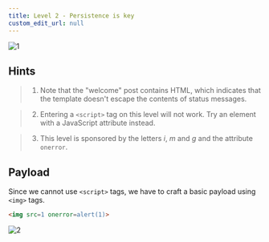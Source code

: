 ```yaml
---
title: Level 2 - Persistence is key
custom_edit_url: null
---
```


![1](https://github.com/user-attachments/assets/d5c7465c-6558-4d47-80c0-4212865fe3a6)

## Hints

> 1. Note that the "welcome" post contains HTML, which indicates that the template doesn't escape the contents of status messages.

> 2. Entering a `<script>` tag on this level will not work. Try an element with a JavaScript attribute instead.

> 3. This level is sponsored by the letters _i_, _m_ and _g_ and the attribute `onerror`.

## Payload

Since we cannot use `<script>` tags, we have to craft a basic payload using `<img>` tags.

```html
<img src=1 onerror=alert(1)>
```

![2](https://github.com/user-attachments/assets/003777f9-15bb-4b51-ad6b-fd1068199154)
